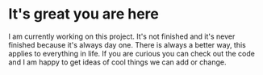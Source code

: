 # It's great you are here

I am currently working on this project. It's not finished and it's never finished because it's always day one. There is always a better way, this applies to everything in life. If you are curious you can check out the code and I am happy to get ideas of cool things we can add or change.
